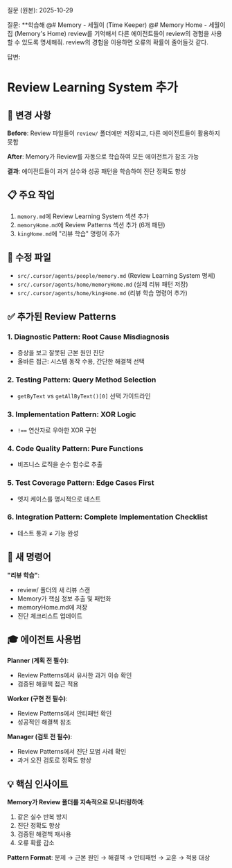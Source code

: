 질문 (원본):
2025-10-29

질문: **학습해
@# Memory - 세월이 (Time Keeper)  @# Memory Home - 세월이집 (Memory's Home) 
review를 기억해서 다른 에이전트들이 review의 경험을 사용할 수 있도록 명세해줘. 
review의 경험을 이용하면 오류의 확률이 줄어들것 같다.

답변:

# Review Learning System 추가

## 🎯 변경 사항

**Before**: Review 파일들이 `review/` 폴더에만 저장되고, 다른 에이전트들이 활용하지 못함
<!-- Review 경험이 축적만 되고 학습되지 않음 -->

**After**: Memory가 Review를 자동으로 학습하여 모든 에이전트가 참조 가능
<!-- Review 경험을 패턴화하여 미래 오류 방지 -->

**결과**: 에이전트들이 과거 실수와 성공 패턴을 학습하여 진단 정확도 향상

## 📋 주요 작업

1. `memory.md`에 Review Learning System 섹션 추가
2. `memoryHome.md`에 Review Patterns 섹션 추가 (6개 패턴)
3. `kingHome.md`에 "리뷰 학습" 명령어 추가

## 📂 수정 파일

- `src/.cursor/agents/people/memory.md` (Review Learning System 명세)
- `src/.cursor/agents/home/memoryHome.md` (실제 리뷰 패턴 저장)
- `src/.cursor/agents/home/kingHome.md` (리뷰 학습 명령어 추가)

## ✅ 추가된 Review Patterns

### 1. Diagnostic Pattern: Root Cause Misdiagnosis
- 증상을 보고 잘못된 근본 원인 진단
- 올바른 접근: 시스템 동작 수용, 간단한 해결책 선택

### 2. Testing Pattern: Query Method Selection
- `getByText` vs `getAllByText()[0]` 선택 가이드라인

### 3. Implementation Pattern: XOR Logic
- `!==` 연산자로 우아한 XOR 구현

### 4. Code Quality Pattern: Pure Functions
- 비즈니스 로직을 순수 함수로 추출

### 5. Test Coverage Pattern: Edge Cases First
- 엣지 케이스를 명시적으로 테스트

### 6. Integration Pattern: Complete Implementation Checklist
- 테스트 통과 ≠ 기능 완성

## 📝 새 명령어

**"리뷰 학습"**: 
- review/ 폴더의 새 리뷰 스캔
- Memory가 핵심 정보 추출 및 패턴화
- memoryHome.md에 저장
- 진단 체크리스트 업데이트

## 🎓 에이전트 사용법

**Planner (계획 전 필수)**:
- Review Patterns에서 유사한 과거 이슈 확인
- 검증된 해결책 접근 적용

**Worker (구현 전 필수)**:
- Review Patterns에서 안티패턴 확인
- 성공적인 해결책 참조

**Manager (검토 전 필수)**:
- Review Patterns에서 진단 모범 사례 확인
- 과거 오진 검토로 정확도 향상

## 💡 핵심 인사이트

**Memory가 Review 폴더를 지속적으로 모니터링하여**:
1. 같은 실수 반복 방지
2. 진단 정확도 향상
3. 검증된 해결책 재사용
4. 오류 확률 감소

**Pattern Format**: 문제 → 근본 원인 → 해결책 → 안티패턴 → 교훈 → 적용 대상


